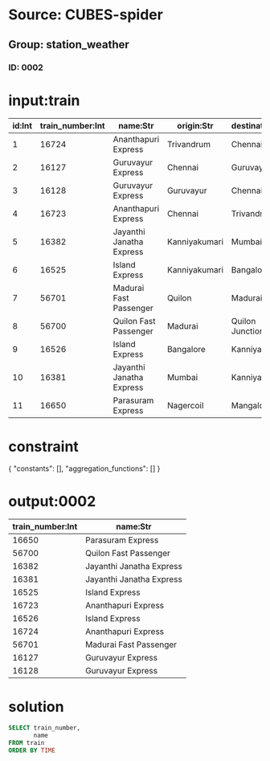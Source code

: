 # Source: CUBES-spider
## Group: station_weather
### ID: 0002

# input:train

| id:Int | train_number:Int | name:Str | origin:Str | destination:Str | time:Str | interval:Str |
|---|---|---|---|---|---|---|
| 1 | 16724 | Ananthapuri Express | Trivandrum | Chennai | 17:15 | Daily |
| 2 | 16127 | Guruvayur Express | Chennai | Guruvayur | 22:10 | Daily |
| 3 | 16128 | Guruvayur Express | Guruvayur | Chennai | 4:49 | Daily |
| 4 | 16723 | Ananthapuri Express | Chennai | Trivandrum | 11:35 | Daily |
| 5 | 16382 | Jayanthi Janatha Express | Kanniyakumari | Mumbai | 06:30 | Daily |
| 6 | 16525 | Island Express | Kanniyakumari | Bangalore | 11:15 | Daily |
| 7 | 56701 | Madurai Fast Passenger | Quilon | Madurai | 21:49 | Daily |
| 8 | 56700 | Quilon Fast Passenger | Madurai | Quilon Junction | 04:55 | Daily |
| 9 | 16526 | Island Express | Bangalore | Kanniyakumari | 16:59 | Daily |
| 10 | 16381 | Jayanthi Janatha Express | Mumbai | Kanniyakumari | 10:38 | Daily |
| 11 | 16650 | Parasuram Express | Nagercoil | Mangalore | 04:20 | Daily |

# constraint

{
  "constants": [],
  "aggregation_functions": []
}

# output:0002

| train_number:Int | name:Str |
|---|---|
| 16650 | Parasuram Express |
| 56700 | Quilon Fast Passenger |
| 16382 | Jayanthi Janatha Express |
| 16381 | Jayanthi Janatha Express |
| 16525 | Island Express |
| 16723 | Ananthapuri Express |
| 16526 | Island Express |
| 16724 | Ananthapuri Express |
| 56701 | Madurai Fast Passenger |
| 16127 | Guruvayur Express |
| 16128 | Guruvayur Express |

# solution

```sql
SELECT train_number,
       name
FROM train
ORDER BY TIME
```
